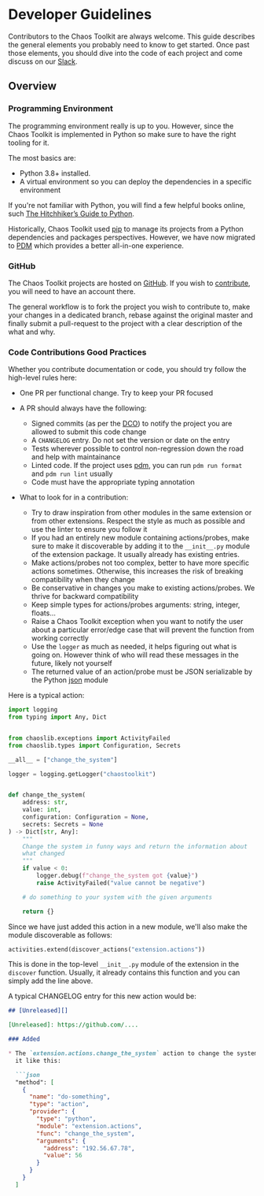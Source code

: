 # Developer Guidelines

Contributors to the Chaos Toolkit are always welcome. This guide describes the
general elements you probably need to know to get started. Once past those
elements, you should dive into the code of each project and come discuss
on our [Slack][slack].

[slack]: https://join.slack.com/t/chaostoolkit/shared_invite/zt-22c5isqi9-3YjYzucVTNFFVIG~Kzns8g

## Overview

### Programming Environment

The programming environment really is up to you. However, since the Chaos
Toolkit is implemented in Python so make sure to have the right tooling for it.

The most basics are:

* Python 3.8+ installed.
* A virtual environment so you can deploy the dependencies in a specific
  environment

If you're not familiar with Python, you will find a few helpful books online,
such [The Hitchhiker’s Guide to Python][hitchhiker].

[hitchhiker]: http://docs.python-guide.org/en/latest/

Historically, Chaos Toolkit used [pip][pip] to manage its projects from a Python
dependencies and packages perspectives. However, we have now migrated
to [PDM][pdm] which provides a better all-in-one experience.

[pip]: https://pip.pypa.io/en/stable/
[pdm]: https://pdm-project.org/en/latest/

### GitHub

The Chaos Toolkit projects are hosted on [GitHub][gh]. If you wish to
[contribute](../contributing.md), you will need to have an account there.

The general workflow is to fork the project you wish to contribute to, make your
changes in a dedicated branch, rebase against the original master and finally
submit a pull-request to the project with a clear description of the what and
why.

[gh]: https://github.com/chaostoolkit/

### Code Contributions Good Practices

Whether you contribute documentation or code, you should try follow the
high-level rules here:

* One PR per functional change. Try to keep your PR focused

* A PR should always have the following:
  * Signed commits (as per the [DCO][dco]) to notify the project you are
    allowed to submit this code change
  * A `CHANGELOG` entry. Do not set the version or date on the entry
  * Tests wherever possible to control non-regression down the road and help
    with maintainance
  * Linted code. If the project uses [pdm][], you can run `pdm run format`
    and `pdm run lint` usually
  * Code must have the appropriate typing annotation

* What to look for in a contribution:
  * Try to draw inspiration from other modules in the same extension or from
    other extensions. Respect the style as much as possible and use the linter
    to ensure you follow it
  * If you had an entirely new module containing actions/probes, make sure
    to make it discoverable by adding it to the `__init__.py` module of the
    extension package. It usually already has existing entries.
  * Make actions/probes not too complex, better to have more specific actions
    sometimes. Otherwise, this increases the risk of breaking compatibility
    when they change
  * Be conservative in changes you make to existing actions/probes. We thrive
    for backward compatibility
  * Keep simple types for actions/probes arguments: string, integer, floats...
  * Raise a Chaos Toolkit exception when you want to notify the user about
    a particular error/edge case that will prevent the function from working
    correctly
  * Use the `logger` as much as needed, it helps figuring out what is going on.
    However think of who will read these messages in the future, likely not
    yourself
  * The returned value of an action/probe must be JSON serializable by the
    Python [json][] module


[dco]: https://developercertificate.org/
[json]: https://docs.python.org/3/library/json.html#module-json

Here is a typical action:

```python
import logging
from typing import Any, Dict


from chaoslib.exceptions import ActivityFailed
from chaoslib.types import Configuration, Secrets

__all__ = ["change_the_system"]

logger = logging.getLogger("chaostoolkit")


def change_the_system(
    address: str,
    value: int,
    configuration: Configuration = None,
    secrets: Secrets = None
) -> Dict[str, Any]:
    """
    Change the system in funny ways and return the information about
    what changed
    """
    if value < 0:
        logger.debug(f"change_the_system got {value}")
        raise ActivityFailed("value cannot be negative")

    # do something to your system with the given arguments

    return {}
```

Since we have just added this action in a new module, we'll also make the
module discoverable as follows:

```python
activities.extend(discover_actions("extension.actions"))
```

This is done in the top-level `__init__.py` module of the extension in the
`discover` function. Usually, it already contains this function and you can
simply add the line above.

A typical CHANGELOG entry for this new action would be:

```markdown
## [Unreleased][]

[Unreleased]: https://github.com/....

### Added

* The `extension.actions.change_the_system` action to change the system. Use
  it like this:

  ```json
  "method": [
    {
      "name": "do-something",
      "type": "action",
      "provider": {
        "type": "python",
        "module": "extension.actions",
        "func": "change_the_system",
        "arguments": {
          "address": "192.56.67.78",
          "value": 56
        }
      }
    }
  ]
  ```

```